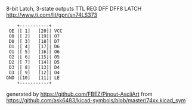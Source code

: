 8-bit Latch, 3-state outputs
TTL REG DFF DFF8 LATCH
http://www.ti.com/lit/gpn/sn74LS373


	    +-----------+
	 OE |[ 1]   [20]| VCC
	 O0 |[ 2]   [19]| O7
	 D0 |[ 3]   [18]| D7
	 D1 |[ 4]   [17]| D6
	 O1 |[ 5]   [16]| O6
	 O2 |[ 6]   [15]| O5
	 D2 |[ 7]   [14]| D5
	 D3 |[ 8]   [13]| D4
	 O3 |[ 9]   [12]| O4
	GND |[10]   [11]| LE
	    +-----------+


generated by https://github.com/FBEZ/Pinout-AsciiArt from https://github.com/ask6483/kicad-symbols/blob/master/74xx.kicad_sym